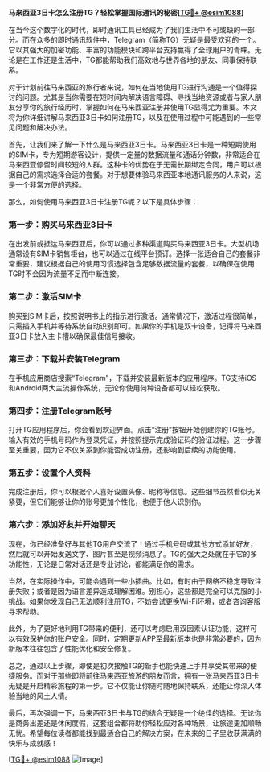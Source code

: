 **马来西亚3日卡怎么注册TG？轻松掌握国际通讯的秘密[[TG💪+ @esim1088](https://t.me/s/esim1088)]**

在当今这个数字化的时代，即时通讯工具已经成为了我们生活中不可或缺的一部分。而在众多的即时通讯软件中，Telegram（简称TG）无疑是最受欢迎的一个。它以其强大的加密功能、丰富的功能模块和跨平台支持赢得了全球用户的青睐。无论是在工作还是生活中，TG都能帮助我们高效地与世界各地的朋友、同事保持联系。

对于计划前往马来西亚的旅行者来说，如何在当地使用TG进行沟通是一个值得探讨的问题。尤其是当你需要在短时间内解决语言障碍、寻找当地资源或者与家人朋友分享你的旅行经历时，掌握如何在马来西亚注册并使用TG显得尤为重要。本文将为你详细讲解马来西亚3日卡如何注册TG，以及在使用过程中可能遇到的一些常见问题和解决办法。

首先，让我们来了解一下什么是马来西亚3日卡。马来西亚3日卡是一种短期使用的SIM卡，专为短期游客设计，提供一定量的数据流量和通话分钟数，非常适合在马来西亚停留时间较短的人群。这种卡的优势在于无需长期绑定合同，用户可以根据自己的需求选择合适的套餐。对于想要体验马来西亚本地通讯服务的人来说，这是一个非常方便的选择。

那么，如何使用马来西亚3日卡注册TG呢？以下是具体步骤：

### 第一步：购买马来西亚3日卡

在出发前或抵达马来西亚后，你可以通过多种渠道购买马来西亚3日卡。大型机场通常设有SIM卡销售柜台，也可以通过在线平台预订。选择一张适合自己的套餐非常重要，建议根据自己的使用习惯选择包含足够数据流量的套餐，以确保在使用TG时不会因为流量不足而中断连接。

### 第二步：激活SIM卡

购买到SIM卡后，按照说明书上的指示进行激活。通常情况下，激活过程很简单，只需插入手机并等待系统自动识别即可。如果你的手机是双卡设备，记得将马来西亚3日卡放入主卡槽以确保最佳信号接收。

### 第三步：下载并安装Telegram

在手机应用商店搜索“Telegram”，下载并安装最新版本的应用程序。TG支持iOS和Android两大主流操作系统，无论你使用何种设备都可以轻松获取。

### 第四步：注册Telegram账号

打开TG应用程序后，你会看到欢迎界面。点击“注册”按钮开始创建你的TG账号。输入有效的手机号码作为登录凭证，并按照提示完成验证码的验证过程。这一步骤至关重要，因为它不仅关系到你能否成功注册，还影响到后续的功能使用。

### 第五步：设置个人资料

完成注册后，你可以根据个人喜好设置头像、昵称等信息。这些细节虽然看似无关紧要，但它们能够让你的账号更加个性化，也便于他人识别你。

### 第六步：添加好友并开始聊天

现在，你已经准备好与其他TG用户交流了！通过手机号码或其他方式添加好友，然后就可以开始发送文字、图片甚至是视频消息了。TG的强大之处就在于它的多功能性，无论是日常对话还是专业讨论，都能满足你的需求。

当然，在实际操作中，可能会遇到一些小插曲。比如，有时由于网络不稳定导致注册失败；或者是因为语言差异造成理解困难。别担心，这些都是完全可以克服的小挑战。如果你发现自己无法顺利注册TG，不妨尝试更换Wi-Fi环境，或者咨询客服寻求帮助。

此外，为了更好地利用TG带来的便利，还可以考虑启用双因素认证功能，这样可以有效保护你的账户安全。同时，定期更新APP至最新版本也是非常必要的，因为新版本往往包含了性能优化和安全修复。

总之，通过以上步骤，即使是初次接触TG的新手也能快速上手并享受其带来的便捷服务。而对于那些即将前往马来西亚旅游的朋友而言，拥有一张马来西亚3日卡无疑是开启精彩旅程的第一步。它不仅能让你随时随地保持联系，还能让你深入体验当地的风土人情。

最后，再次强调一下，马来西亚3日卡与TG的结合无疑是一个绝佳的选择。无论你是商务出差还是休闲度假，这套组合都将助你轻松应对各种场景，让旅途更加顺畅无忧。希望每位读者都能找到最适合自己的解决方案，在未来的日子里收获满满的快乐与成就感！

[[TG💪+ @esim1088](https://t.me/s/esim1088) ![Image](https://i.postimg.cc/4NQfJmqS/Snipaste-2025-05-13-00-14-12.png)]